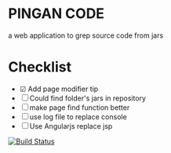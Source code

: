 # PINGAN CODE

a web application to grep source code from jars

# Checklist

- ☑ Add page modifier tip
- ☐ Could find folder's jars in repository
- ☐ make page find function better
- ☐ use log file to replace console
- ☐ Use Angularjs replace jsp


[![Build Status](https://buildhive.cloudbees.com/job/zhaozhiming/job/agile_train_project/badge/icon)](https://buildhive.cloudbees.com/job/zhaozhiming/job/agile_train_project/)
